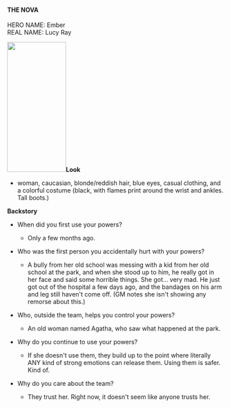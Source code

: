 #### THE NOVA

HERO NAME: Ember  
REAL NAME: Lucy Ray

<a href="http://randomaverage.com/wp/wp-content/uploads/2018/11/download_20181127_104011.jpg"><img src="http://randomaverage.com/wp/wp-content/uploads/2018/11/download_20181127_104011-136x300.jpg" alt="" width="136" height="300" class="alignright size-medium wp-image-13208" /></a>**Look**
* woman, caucasian, blonde/reddish hair, blue eyes, casual clothing, and a colorful costume (black, with flames print around the wrist and ankles. Tall boots.)

**Backstory**

* When did you first use your powers?
     * Only a few months ago.

* Who was the first person you accidentally hurt with your powers?
     * A bully from her old school was messing with a kid from her old school at the park, and when she stood up to him, he really got in her face and said some horrible things. She got... very mad. He just got out of the hospital a few days ago, and the bandages on his arm and leg still haven't come off. (GM notes she isn't showing any remorse about this.)

* Who, outside the team, helps you control your powers?
    * An old woman named Agatha, who saw what happened at the park.

* Why do you continue to use your powers?
    * If she doesn't use them, they build up to the point where literally ANY kind of strong emotions can release them. Using them is safer. Kind of.

* Why do you care about the team?
    * They trust her. Right now, it doesn't seem like anyone trusts her.